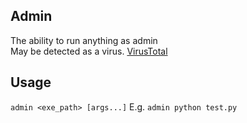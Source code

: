 ## Admin
The ability to run anything as admin<br>
May be detected as a virus. [VirusTotal](https://www.virustotal.com/gui/file/44836b82fcf7f3bd03f0e9917041d5ee22fa560cfe1f071890cca16cd35a35ca/behavior)

## Usage
`admin <exe_path> [args...]`
E.g. `admin python test.py`
